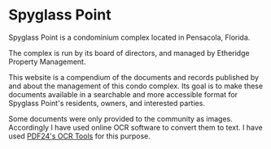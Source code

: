 # Spyglass Point
Spyglass Point is a condominium complex located in Pensacola, Florida.

The complex is run by its board of directors, and managed by Etheridge Property Management.

This website is a compendium of the documents and records published by and about the management of this condo complex. Its goal is to make these documents available in a searchable and more accessible format for Spyglass Point's residents, owners, and interested parties.

Some documents were only provided to the community as images. Accordingly I have used online OCR software to convert them to text. I have used [PDF24's OCR Tools](https://tools.pdf24.org/en/ocr-pdf) for this purpose.